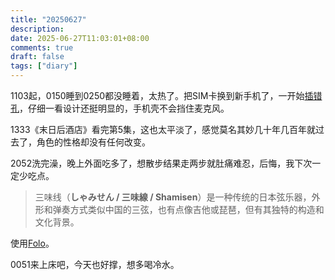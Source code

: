 ```yaml
---
title: "20250627"
description: 
date: 2025-06-27T11:03:01+08:00
comments: true
draft: false
tags: ["diary"]
---
```

1103起，0150睡到0250都没睡着，太热了。把SIM卡换到新手机了，一开始[插错孔](https://www.bilibili.com/video/BV1ua41147bD)，仔细一看设计还挺明显的，手机壳不会挡住麦克风。

1333《末日后酒店》看完第5集，这也太平淡了，感觉莫名其妙几十年几百年就过去了，角色的性格却没有任何改变。

2052洗完澡，晚上外面吃多了，想散步结果走两步就肚痛难忍，后悔，我下次一定少吃点。

> 三味线（**しゃみせん / 三味線 / Shamisen**）是一种传统的日本弦乐器，外形和弹奏方式类似中国的三弦，也有点像吉他或琵琶，但有其独特的构造和文化背景。

使用[Folo](https://github.com/RSSNext/Folo)。

0051来上床吧，今天也好撑，想多喝冷水。
